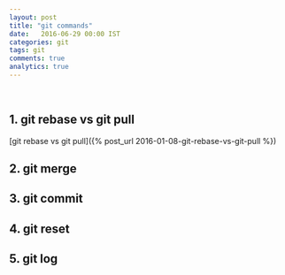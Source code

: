 ```yaml
---
layout: post
title: "git commands"
date:   2016-06-29 00:00 IST
categories: git
tags: git
comments: true
analytics: true
---
```


<br>

## 1. git rebase vs git pull
[git rebase vs git pull]({% post_url 2016-01-08-git-rebase-vs-git-pull %})

## 2. git merge


## 3. git commit


## 4. git reset


## 5. git log


